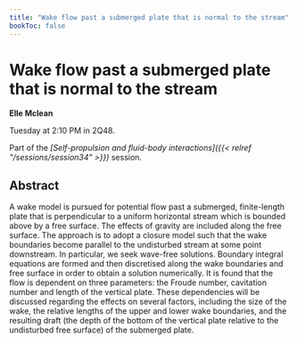 ```yaml
---
title: "Wake flow past a submerged plate that is normal to the stream"
bookToc: false
---
```


# Wake flow past a submerged plate that is normal to the stream

**Elle Mclean**

Tuesday at 2:10 PM in 2Q48.

Part of the *[Self-propulsion and fluid-body interactions]({{< relref "/sessions/session34" >}})* session.

## Abstract

A wake model is pursued for potential flow past a submerged, finite-length plate that is perpendicular to a uniform horizontal stream which is bounded above by a free surface. The effects of gravity are included along the free surface. The approach is to adopt a closure model such that the wake boundaries become parallel to the undisturbed stream at some point downstream. In particular, we seek wave-free solutions. Boundary integral equations are formed and then discretised along the wake boundaries and free surface in order to obtain a solution numerically. It is found that the flow is dependent on three parameters: the Froude number, cavitation number and length of the vertical plate.  These dependencies will be discussed regarding the effects on several factors, including the size of the wake, the relative lengths of the upper and lower wake boundaries, and the resulting draft (the depth of the bottom of the vertical plate relative to the undisturbed free surface) of the submerged plate.


